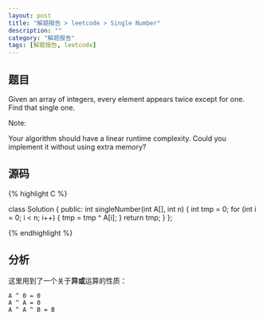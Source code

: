 ```yaml
---
layout: post
title: "解题报告 > leetcode > Single Number"
description: ""
category: "解题报告"
tags: [解题报告, leetcode]
---
```

## 题目

Given an array of integers, every element appears twice except for one. Find that single one.

Note:

Your algorithm should have a linear runtime complexity. Could you implement it without using extra memory?

## 源码

<script src="https://gist.github.com/squirrel20/6227866.js"></script>

{% highlight C %}

class Solution {
public:
    int singleNumber(int A[], int n) {
        int tmp = 0;
        for (int i = 0; i < n; i++) {
            tmp = tmp ^ A[i];
        }
        return tmp;
    }
};

{% endhighlight %}

## 分析

这里用到了一个关于**异或**运算的性质：

    A ^ 0 = 0
    A ^ A = 0
    A ^ A ^ B = B
